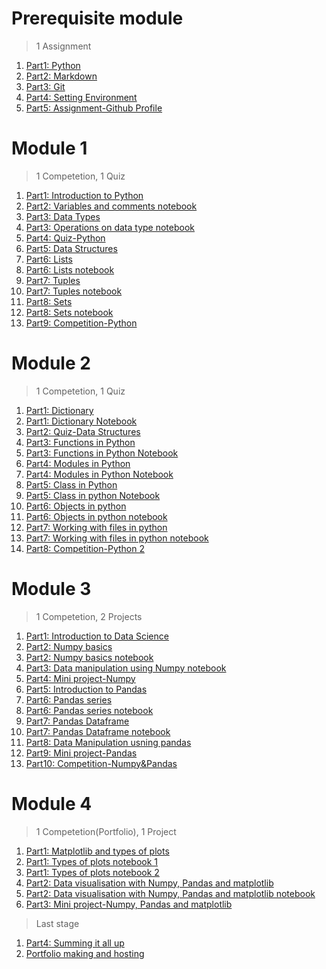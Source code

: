 # Prerequisite module

> 1 Assignment

1. [Part1: Python](Part1-python.md)
1. [Part2: Markdown](Part2-markdown.md)
2. [Part3: Git](Part3-git.md)
3. [Part4: Setting Environment](Part4-env.md)
4. [Part5: Assignment-Github Profile](Part5-ass.md)

# Module 1

> 1 Competetion, 1 Quiz 

1. [Part1: Introduction to Python](Part1-intro-python.md)
2. [Part2: Variables and comments notebook](Part2-var-comments.ipynb)
3. [Part3: Data Types](Part3-data-types.md)
4. [Part3: Operations on data type notebook](Part3-operations-data-types.ipynb)
5. [Part4: Quiz-Python](Part4-quiz-python.md)
6. [Part5: Data Structures](Part5-Data-structures.md)
7. [Part6: Lists](Part6-lists.md)
8. [Part6: Lists notebook](Part6-list.ipynb)
9. [Part7: Tuples](Part7-tuples.md)
10. [Part7: Tuples notebook](Part7-tuples.ipynb)
11. [Part8: Sets](Part8-sets.md)
12. [Part8: Sets notebook](Part8-sets.ipynb)
13. [Part9: Competition-Python](Part9-competition-python.md)

# Module 2

> 1 Competetion, 1 Quiz 

1. [Part1: Dictionary](Part1-dictionary.md)
2. [Part1: Dictionary Notebook](Part1-dictionary.ipynb)
3. [Part2: Quiz-Data Structures](Part2-quiz-data-structures.md)
4. [Part3: Functions in Python](Part3-functions.md)
5. [Part3: Functions in Python Notebook](Part3-functions.ipynb)
6. [Part4: Modules in Python](Part4-moduless.md)
7. [Part4: Modules in Python Notebook](Part4-modules.ipynb)
8. [Part5: Class in Python](Part5-class.md)
9. [Part5: Class in python Notebook](Part5-class.ipynb)
10. [Part6: Objects in python](Part6-objects.md)
11. [Part6: Objects in python notebook](Part6-object.ipynb)
12. [Part7: Working with files in python](Part7-file-handling.md)
13. [Part7: Working with files in python notebook](Part7-file-handling.ipynb)
14. [Part8: Competition-Python 2](Part8-competition-python-2.md)

# Module 3

> 1 Competetion, 2 Projects 

1. [Part1: Introduction to Data Science](Part1-data-science.md)
2. [Part2: Numpy basics](Part2-numpy.md)
3. [Part2: Numpy basics notebook](Part2-numpy.ipynb)
4. [Part3: Data manipulation using Numpy notebook](Part3-data-manipulation-numpy.ipynb)
5. [Part4: Mini project-Numpy](Part4-mini-numpy.md)
6. [Part5: Introduction to Pandas](Part5-intro-pandas.md)
7. [Part6: Pandas series](Part6-pandas-series.md)
8. [Part6: Pandas series notebook](Part6-pandas-sereis.ipynb)
9. [Part7: Pandas Dataframe](Part7-pandas-dataframe.md)
10. [Part7: Pandas Dataframe notebook](Part7-pandas-dataframe.ipynb)
11. [Part8: Data Manipulation usning pandas](Part8-data-manipulation-pandas.ipynb)
12. [Part9: Mini project-Pandas](Part9-mini-pandas.md)
13. [Part10: Competition-Numpy&Pandas](Part10-Competition-numpy&pandas.md)

# Module 4

> 1 Competetion(Portfolio), 1 Project

1. [Part1: Matplotlib and types of plots](Part1-matplotlib.md)
2. [Part1: Types of plots notebook 1](Part1-plots1.ipynb)
3. [Part1: Types of plots notebook 2](Part1-plots2.ipynb)
4. [Part2: Data visualisation with Numpy, Pandas and matplotlib](Part2-data-visualisation.md)
5. [Part2: Data visualisation with Numpy, Pandas and matplotlib notebook](Part2-data-visualisation.ipynb)
6. [Part3: Mini project-Numpy, Pandas and matplotlib](Part3-mini-matplotlib.md)

>Last stage
1. [Part4: Summing it all up](Part4-final.md)
2. [Portfolio making and hosting](Part5-port.md)

